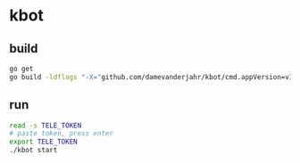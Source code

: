 # kbot

## build

```bash
go get
go build -ldflags "-X="github.com/damevanderjahr/kbot/cmd.appVersion=v1.0.2
```

## run

```bash
read -s TELE_TOKEN
# paste token, press enter
export TELE_TOKEN
./kbot start
```
